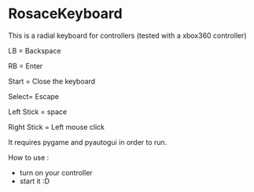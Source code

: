 # RosaceKeyboard
This is a radial keyboard for controllers (tested with a xbox360 controller)

LB = Backspace

RB = Enter

Start = Close the keyboard

Select= Escape

Left Stick = space

Right Stick = Left mouse click


It requires pygame and pyautogui in order to run.


How to use :

- turn on your controller
- start it :D
